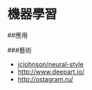 # 機器學習

##應用

###藝術
* [jcjohnson/neural-style](https://github.com/jcjohnson/neural-style)
* <http://www.deepart.io/>
* <http://ostagram.ru/>